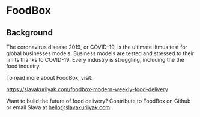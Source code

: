 # FoodBox

## Background

The coronavirus disease 2019, or COVID-19, is the ultimate litmus test for global businesses models. Business models are tested and stressed to their limits thanks to COVID-19. Every industry is struggling, including the the food industry. 

To read more about FoodBox, visit: 

https://slavakurilyak.com/foodbox-modern-weekly-food-delivery

Want to build the future of food delivery? Contribute to FoodBox on Github or email Slava at [hello@slavakurilyak.com](mailto:hello@slavakurilyak.com?subject=FoodBox).

